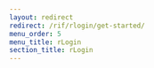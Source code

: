 ```yaml
---
layout: redirect
redirect: /rif/rlogin/get-started/
menu_order: 5
menu_title: rLogin
section_title: rLogin
---
```

